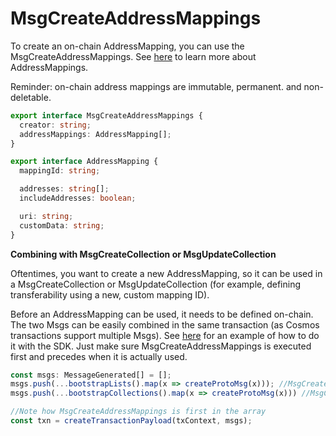 # MsgCreateAddressMappings

To create an on-chain AddressMapping, you can use the MsgCreateAddressMappings. See [here](../concepts/address-mappings-lists.md) to learn more about AddressMappings.

Reminder: on-chain address mappings are immutable, permanent. and non-deletable.

```typescript
export interface MsgCreateAddressMappings {
  creator: string;
  addressMappings: AddressMapping[];
}
```

```typescript
export interface AddressMapping {
  mappingId: string;

  addresses: string[];
  includeAddresses: boolean;

  uri: string; 
  customData: string;
}
```



**Combining with MsgCreateCollection or MsgUpdateCollection**

Oftentimes, you want to create a new AddressMapping, so it can be used in a MsgCreateCollection or MsgUpdateCollection (for example, defining transferability using a new, custom mapping ID).

Before an AddressMapping can be used, it needs to be defined on-chain. The two Msgs can be easily combined in the same transaction (as Cosmos transactions support multiple Msgs). See [here](../bitbadges-sdk/common-snippets/creating-signing-and-broadcasting-txs.md) for an example of how to do it with the SDK. Just make sure MsgCreateAddressMappings is executed first and precedes when it is actually used.

```typescript
const msgs: MessageGenerated[] = [];
msgs.push(...bootstrapLists().map(x => createProtoMsg(x))); //MsgCreateAddressMappings
msgs.push(...bootstrapCollections().map(x => createProtoMsg(x))) //MsgCreateCollections

//Note how MsgCreateAddressMappings is first in the array
const txn = createTransactionPayload(txContext, msgs);
```

